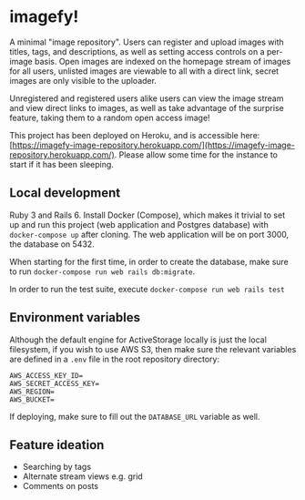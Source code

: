 # imagefy!

A minimal "image repository". Users can register and upload images with titles, tags, and descriptions, as well as setting access controls on a per-image basis. Open images are indexed on the homepage stream of images for all users, unlisted images are viewable to all with a direct link, secret images are only visible to the uploader.

Unregistered and registered users alike users can view the image stream and view direct links to images, as well as take advantage of the surprise feature, taking them to a random open access image!

This project has been deployed on Heroku, and is accessible here: [https://imagefy-image-repository.herokuapp.com/](https://imagefy-image-repository.herokuapp.com/). Please allow some time for the instance to start if it has been sleeping.

## Local development

Ruby 3 and Rails 6. Install Docker (Compose), which makes it trivial to set up and run this project (web application and Postgres database) with `docker-compose up` after cloning. The web application will be on port 3000, the database on 5432.

When starting for the first time, in order to create the database, make sure to run `docker-compose run web rails db:migrate`.

In order to run the test suite, execute `docker-compose run web rails test`

## Environment variables

Although the default engine for ActiveStorage locally is just the local filesystem, if you wish to use AWS S3, then make sure the relevant variables are defined in a `.env` file in the root repository directory:

```
AWS_ACCESS_KEY_ID=
AWS_SECRET_ACCESS_KEY=
AWS_REGION=
AWS_BUCKET=
```

If deploying, make sure to fill out the `DATABASE_URL` variable as well.

## Feature ideation

- Searching by tags
- Alternate stream views e.g. grid
- Comments on posts
